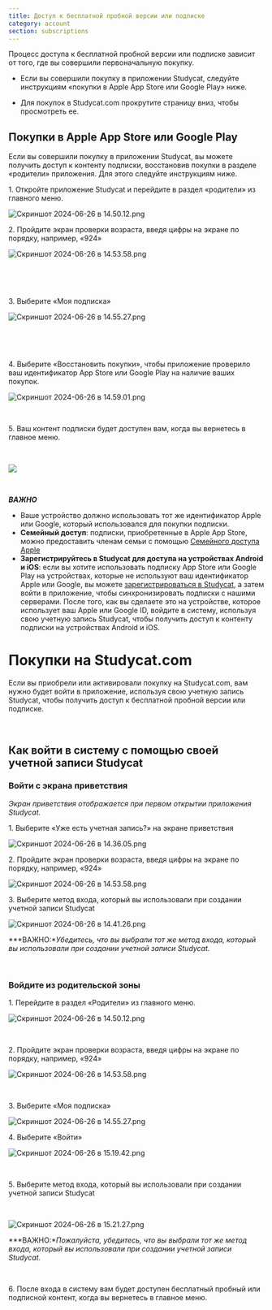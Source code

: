 ```yaml
---
title: Доступ к бесплатной пробной версии или подписке
category: account
section: subscriptions
---
```

Процесс доступа к бесплатной пробной версии или подписке зависит от того, где вы совершили первоначальную покупку.

* Если вы совершили покупку в приложении Studycat, следуйте инструкциям «покупки в Apple App Store или Google Play» ниже.

* Для покупок в Studycat.com прокрутите страницу вниз, чтобы просмотреть ее.

## Покупки в Apple App Store или Google Play

Если вы совершили покупку в приложении Studycat, вы можете получить доступ к контенту подписки, восстановив покупки в разделе «родители» приложения. Для этого следуйте инструкциям ниже.

1\. Откройте приложение Studycat и перейдите в раздел «родители» из главного меню.

![Скриншот 2024-06-26 в 14.50.12.png](https://help.Studycat.com/hc/article_attachments/34287519400729)

2\. Пройдите экран проверки возраста, введя цифры на экране по порядку, например, «924»

![Скриншот 2024-06-26 в 14.53.58.png](https://help.Studycat.com/hc/article_attachments/34287555450393)

 

 

3\. Выберите «Моя подписка»

​![Скриншот 2024-06-26 в 14.55.27.png](https://help.Studycat.com/hc/article_attachments/34287519414041)​

 

 

4\. Выберите «Восстановить покупки», чтобы приложение проверило ваш идентификатор App Store или Google Play на наличие ваших покупок.

​![Скриншот 2024-06-26 в 14.59.01.png](https://help.Studycat.com/hc/article_attachments/34287519421465)​

 

5\. Ваш контент подписки будет доступен вам, когда вы вернетесь в главное меню.

 

![](https://help.Studycat.com/hc/article_attachments/4411933457561)

 

***ВАЖНО***

* Ваше устройство должно использовать тот же идентификатор Apple или Google, который использовался для покупки подписки.
* **Семейный доступ**: подписки, приобретенные в Apple App Store, можно предоставить членам семьи с помощью [Семейного доступа Apple](https://www.apple.com/family-sharing/)
* **Зарегистрируйтесь в Studycat для доступа на устройствах Android и iOS**: если вы хотите использовать подписку App Store или Google Play на устройствах, которые не используют ваш идентификатор Apple или Google, вы можете [зарегистрироваться в Studycat](https://Studycat.com), а затем войти в приложение, чтобы синхронизировать подписки с нашими серверами. После того, как вы сделаете это на устройстве, которое использует ваш Apple или Google ID, войдите в систему, используя свою учетную запись Studycat, чтобы получить доступ к контенту подписки на устройствах Android и iOS.

# Покупки на Studycat.com

Если вы приобрели или активировали покупку на Studycat.com, вам нужно будет войти в приложение, используя свою учетную запись Studycat, чтобы получить доступ к бесплатной пробной версии или подписке.

 

## Как войти в систему с помощью своей учетной записи Studycat

### Войти с экрана приветствия

*Экран приветствия отображается при первом открытии приложения Studycat.*

1\. Выберите «Уже есть учетная запись?» на экране приветствия

![Скриншот 2024-06-26 в 14.36.05.png](https://help.Studycat.com/hc/article_attachments/34287555485849)

2\. Пройдите экран проверки возраста, введя цифры на экране по порядку, например, «924»

![Скриншот 2024-06-26 в 14.53.58.png](https://help.Studycat.com/hc/article_attachments/34287555450393)

3\. Выберите метод входа, который вы использовали при создании учетной записи Studycat

![Скриншот 2024-06-26 в 14.41.26.png](https://help.Studycat.com/hc/article_attachments/34287519426841)

***ВАЖНО:**Убедитесь, что вы выбрали тот же метод входа, который вы использовали при создании учетной записи Studycat.*

 

### Войдите из родительской зоны

1\. Перейдите в раздел «Родители» из главного меню.

![Скриншот 2024-06-26 в 14.50.12.png](https://help.Studycat.com/hc/article_attachments/34287519400729)

 

2\. Пройдите экран проверки возраста, введя цифры на экране по порядку, например, «924»

![Скриншот 2024-06-26 в 14.53.58.png](https://help.Studycat.com/hc/article_attachments/34287555450393)

 

3\. Выберите «Моя подписка»

![Скриншот 2024-06-26 в 14.55.27.png](https://help.Studycat.com/hc/article_attachments/34287519414041)

4\. Выберите «Войти»

![Скриншот 2024-06-26 в 15.19.42.png](https://help.Studycat.com/hc/article_attachments/34287555502873)

 

5\. Выберите метод входа, который вы использовали при создании учетной записи Studycat

 

![Скриншот 2024-06-26 в 15.21.27.png](https://help.Studycat.com/hc/article_attachments/34287519436185)

***ВАЖНО:**Пожалуйста, убедитесь, что вы выбрали тот же метод входа, который вы использовали при создании учетной записи Studycat.*

 

6\. После входа в систему вам будет доступен бесплатный пробный или подписной контент, когда вы вернетесь в главное меню.